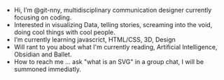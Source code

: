 - Hi, I’m @git-nny, multidisciplinary communication designer currently focusing on coding. 
- Interested in visualizing Data, telling stories, screaming into the void, doing cool things with cool people.
- I’m currently learning javascrict, HTML/CSS, 3D, Design
- Will rant to you about what I'm currently reading, Artificial Intelligence, Obsidian and Ballet.
- How to reach me ... ask "what is an SVG" in a group chat, I will be summoned immediatly.

<!---
git-nny/git-nny is a ✨ special ✨ repository because its `README.md` (this file) appears on your GitHub profile.
You can click the Preview link to take a look at your changes.
--->
